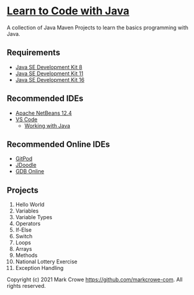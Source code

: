 # [Learn to Code with Java](https://github.com/markcrowe-com/learntocode.java/)

A collection of Java Maven Projects to learn the basics programming with Java.

## Requirements
- [Java SE Development Kit 8](https://www.oracle.com/java/technologies/javase/javase-jdk8-downloads.html)
- [Java SE Development Kit 11](https://www.oracle.com/java/technologies/javase-jdk11-downloads.html)
- [Java SE Development Kit 16](https://www.oracle.com/java/technologies/javase-jdk16-downloads.html)

## Recommended IDEs
- [Apache NetBeans 12.4](https://netbeans.apache.org/)
- [VS Code](https://code.visualstudio.com/)
	- [Working with Java](https://code.visualstudio.com/docs/languages/java)

## Recommended Online IDEs
- [GitPod](https://gitpod.io/)
- [JDoodle](https://www.jdoodle.com/online-java-compiler/)
- [GDB Online](https://www.onlinegdb.com/online_java_compiler)

## Projects
1. Hello World
2. Variables
3. Variable Types
4. Operators
4. If-Else
5. Switch
6. Loops
7. Arrays
8. Methods
9. National Lottery Exercise
10. Exception Handling

Copyright (c) 2021 Mark Crowe <https://github.com/markcrowe-com>. All rights reserved.
